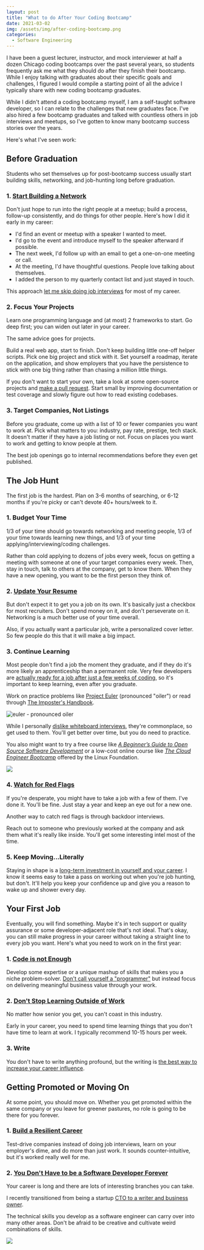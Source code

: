 ```yaml
---
layout: post
title: "What to do After Your Coding Bootcamp"
date: 2021-03-02
img: /assets/img/after-coding-bootcamp.png
categories:
  - Software Engineering
---
```


I have been a guest lecturer, instructor, and mock interviewer at half a dozen Chicago coding bootcamps over the past
several years, so students frequently ask me what they should do after they finish their bootcamp. While I enjoy
talking with graduates about their specific goals and challenges, I figured I would compile a 
starting point of all the advice I typically share with new coding bootcamp graduates.

While I didn't attend a coding bootcamp myself, I am a self-taught software developer, so I can relate to the challenges that new graduates face. I've also hired a few bootcamp graduates and talked with countless others in job interviews and meetups, so I've gotten to know many bootcamp success stories over the years.

Here's what I've seen work:

## Before Graduation

Students who set themselves up for post-bootcamp success usually start building skills, networking, and job-hunting long before graduation.

### 1. [Start Building a Network](https://www.karllhughes.com/posts/the-key-to-networking-keeping-in-touch)
Don't just hope to run into the right people at a meetup; build a process, follow-up consistently, and do things for other people. Here's how I did it early in my career:

- I'd find an event or meetup with a speaker I wanted to meet.
- I'd go to the event and introduce myself to the speaker afterward if possible.
- The next week, I'd follow up with an email to get a one-on-one meeting or call.
- At the meeting, I'd have thoughtful questions. People love talking about themselves.
- I added the person to my quarterly contact list and just stayed in touch.

This approach [let me skip doing job interviews](https://www.karllhughes.com/posts/resilient-career) for most of my career.

### 2. Focus Your Projects
Learn one programming language and (at most) 2 frameworks to start. Go deep first; you can widen out later in your career.

The same advice goes for projects.

Build a real web app, start to finish. Don't keep building little one-off helper scripts. Pick one big project and stick with it. Set yourself a roadmap, iterate on the application, and show employers that you have the persistence to stick with one big thing rather than chasing a million little things.

If you don't want to start your own, take a look at some open-source projects and [make a pull request](https://opensource.guide/how-to-contribute/). Start small by improving documentation or test coverage and slowly figure out how to read existing codebases.

### 3. Target Companies, Not Listings
Before you graduate, come up with a list of 10 or fewer companies you want to work at. Pick what matters to you: industry, pay rate, prestige, tech stack. It doesn't matter if they have a job listing or not. Focus on places you want to work and getting to know people at them.

The best job openings go to internal recommendations before they even get published.

## The Job Hunt

The first job is the hardest. Plan on 3-6 months of searching, or 6-12 months if you're picky or can't devote 40+ hours/week to it.

### 1. Budget Your Time
1/3 of your time should go towards networking and meeting people, 1/3 of your time towards learning new things, and 1/3 of your time applying/interviewing/coding challenges.

Rather than cold applying to dozens of jobs every week, focus on getting a meeting with someone at one of your target companies every week. Then, stay in touch, talk to others at the company, get to know them. When they have a new opening, you want to be the first person they think of.

### 2. [Update Your Resume](https://www.themuse.com/advice/9-key-things-the-hiring-manager-is-looking-for-on-your-developer-resume)
But don't expect it to get you a job on its own. It's basically just a checkbox for most recruiters. Don't spend money on it, and don't perseverate on it. Networking is a much better use of your time overall.

Also, if you actually want a particular job, write a personalized cover letter. So few people do this that it will make a big impact.

### 3. Continue Learning

Most people don't find a job the moment they graduate, and if they do it's more likely an apprenticeship than a permanent role. Very few developers are [actually ready for a job after just a few weeks of coding](/posts/dev-bootcamp-program), so it's important to keep learning, even after you graduate.

Work on practice problems like [Project Euler](https://projecteuler.net/) (pronounced "oiler") or read through [The Imposter's Handbook](https://amzn.to/2ZyIXKM).

![euler - pronounced oiler](https://i.imgur.com/dD6esn4.jpg)

While I personally [dislike whiteboard interviews](https://www.karllhughes.com/posts/hiring-process), they're commonplace, so get used to them. You'll get better over time, but you do need to practice.

You also might want to try a free course like _[A Beginner’s Guide to Open Source Software Development](https://shareasale.com/r.cfm?b=734319&u=1653894&m=59485&urllink=training%2Elinuxfoundation%2Eorg%2Ftraining%2Fbeginners%2Dguide%2Dopen%2Dsource%2Dsoftware%2Ddevelopment%2F&afftrack=)_ or a low-cost online course like _[The Cloud Engineer Bootcamp](https://shareasale.com/r.cfm?b=734319&u=1653894&m=59485&urllink=training%2Elinuxfoundation%2Eorg%2Ftraining%2Fcloud%2Dengineer%2Dbootcamp%2F&afftrack=)_ offered by the Linux Foundation.

<a target="_blank" href="https://shareasale.com/r.cfm?b=1214291&amp;u=1653894&amp;m=59485&amp;urllink=&amp;afftrack="><img src="https://static.shareasale.com/image/59485/TrainingAffiliateAds_728x90-Generic.png" border="0" /></a>

### 4. [Watch for Red Flags](https://www.themuse.com/advice/6-red-flags-to-avoid-when-applying-to-engineering-jobs)
If you're desperate, you might have to take a job with a few of them. I've done it. You'll be fine. Just stay a year and keep an eye out for a new one.

Another way to catch red flags is through backdoor interviews.

Reach out to someone who previously worked at the company and ask them what it's really like inside. You'll get some interesting intel most of the time.

### 5. Keep Moving...Literally
Staying in shape is a [long-term investment in yourself and your career](/posts/health-investment-success). I know it seems easy to take a pass on working out when you're job hunting, but don't. It'll help you keep your confidence up and give you a reason to wake up and shower every day.

## Your First Job
Eventually, you will find something. Maybe it's in tech support or quality assurance or some developer-adjacent role that's not ideal. That's okay, you can still make progress in your career without taking a straight line to every job you want. Here's what you need to work on in the first year:

### 1. [Code is not Enough](https://www.linkedin.com/pulse/code-notenough-karl-l-hughes/)
Develop some expertise or a unique mashup of skills that makes you a niche problem-solver. [Don't call yourself a "programmer"](https://www.kalzumeus.com/2011/10/28/dont-call-yourself-a-programmer/) but instead focus on delivering meaningful business value through your work.

### 2. [Don't Stop Learning Outside of Work](https://www.karllhughes.com/posts/the-key-to-success-never-stop-learning)
No matter how senior you get, you can't coast in this industry.

Early in your career, you need to spend time learning things that you don't have time to learn at work. I typically recommend 10-15 hours per week.

### 3. Write
You don't have to write anything profound, but the writing is [the best way to increase your career influence](https://www.karllhughes.com/posts/engineers-should-write).

## Getting Promoted or Moving On
At some point, you should move on. Whether you get promoted within the same company or you leave for greener pastures, no role is going to be there for you forever.

### 1. [Build a Resilient Career](/posts/resilient-career)
Test-drive companies instead of doing job interviews, learn on your employer's dime, and do more than just work. It sounds counter-intuitive, but it's worked really well for me.

### 2. [You Don't Have to be a Software Developer Forever](https://www.freecodecamp.org/news/alternative-career-paths/)
Your career is long and there are lots of interesting branches you can take.

I recently transitioned from being a startup [CTO to a writer and business owner](https://www.karllhughes.com/posts/cto-writer).

The technical skills you develop as a software engineer can carry over into many other areas. Don't be afraid to be creative and cultivate weird combinations of skills.

<a target="_blank" href="https://shareasale.com/r.cfm?b=1214291&amp;u=1653894&amp;m=59485&amp;urllink=&amp;afftrack="><img src="https://static.shareasale.com/image/59485/TrainingAffiliateAds_728x90-Generic.png" border="0" /></a>
